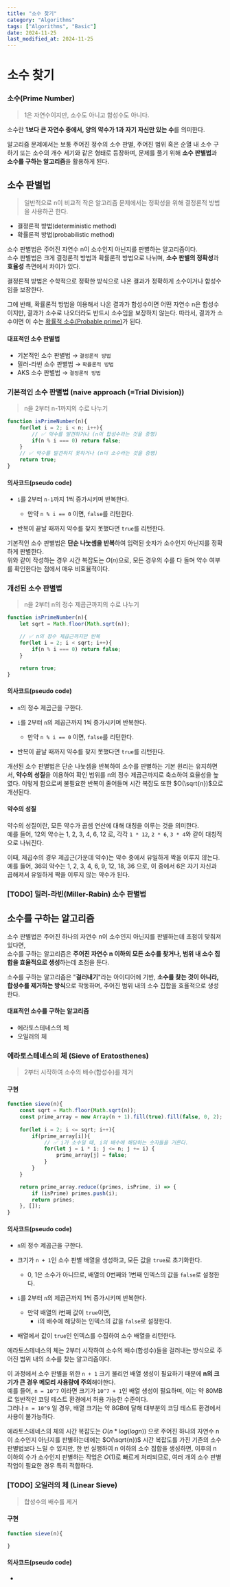 ```yaml
---
title: "소수 찾기"
category: "Algorithms"
tags: ["Algorithms", "Basic"]
date: 2024-11-25
last_modified_at: 2024-11-25
---
```


# 소수 찾기
### 소수(Prime Number)
> 1은 자연수이지만, 소수도 아니고 합성수도 아니다.

소수란 **1보다 큰 자연수 중에서, 양의 약수가 1과 자기 자신만 있는 수**를 의미한다.    

알고리즘 문제에서는 보통 주어진 정수의 소수 판별, 주어진 범위 혹은 순열 내 소수 구하기 또는 소수의 개수 세기와 같은 형태로 등장하며, 문제를 풀기 위해 **소수 판별법**과 **소수를 구하는 알고리즘**을 활용하게 된다. 

## 소수 판별법
> 일반적으로 n이 비교적 작은 알고리즘 문제에서는 정확성을 위해 결정론적 방법을 사용하곤 한다. 

- 결정론적 방법(deterministic method)
- 확률론적 방법(probabilistic method)

소수 판별법은 주어진 자연수 n이 소수인지 아닌지를 판별하는 알고리즘이다.  
소수 판별법은 크게 결정론적 방법과 확률론적 방법으로 나뉘며, **소수 판별의 정확성**과 **효율성** 측면에서 차이가 있다.  

결정론적 방법은 수학적으로 정확한 방식으로 나온 결과가 정확하게 소수이거나 합성수임을 보장한다.   

그에 반해, 확률론적 방법을 이용해서 나온 결과가 합성수이면 어떤 자연수 n은 합성수이지만, 결과가 소수로 나오더라도 반드시 소수임을 보장하지 않는다. 따라서, 결과가 소수이면 이 수는 <u>확률적 소수(Probable prime)</u>가 된다.

#### 대표적인 소수 판별법

- 기본적인 소수 판별법 → `결정론적 방법`
- 밀러-라빈 소수 판별법 → `확률론적 방법`
- AKS 소수 판별법 → `결정론적 방법`

### 기본적인 소수 판별법 (naive approach (=Trial Division))
> n을 2부터 n-1까지의 수로 나누기 

```js
function isPrimeNumber(n){
    for(let i = 2; i < n; i++){
        // ✅ 약수를 발견하거나 (n이 합성수라는 것을 증명)
        if(n % i === 0) return false;
    }
    // ✅ 약수를 발견하지 못하거나 (n이 소수라는 것을 증명)
    return true;
}
``` 
#### 의사코드(pseudo code)

- `i`를 2부터 `n-1`까지 1씩 증가시키며 반복한다. 
    - 만약 `n % i == 0` 이면, `false`를 리턴한다. 

- 반복이 끝날 때까지 약수를 찾지 못했다면 `true`를 리턴한다.

기본적인 소수 판별법은 **단순 나눗셈을 반복**하여 입력된 숫자가 소수인지 아닌지를 정확하게 판별한다.   
위와 같이 작성하는 경우 시간 복잡도는 $O(n)$으로, 모든 경우의 수를 다 돌며 약수 여부를 확인한다는 점에서 매우 비효율적이다. 

### 개선된 소수 판별법
> n을 2부터 n의 정수 제곱근까지의 수로 나누기 

```js
function isPrimeNumber(n){
    let sqrt = Math.floor(Math.sqrt(n));    

    // ✅ n의 정수 제곱근까지만 반복 
    for(let i = 2; i < sqrt; i++){
        if(n % i === 0) return false;
    }

    return true;
}
``` 

#### 의사코드(pseudo code)

- `n`의 정수 제곱근을 구한다.
- `i`를 2부터 `n`의 제곱근까지 1씩 증가시키며 반복한다. 
    - 만약 `n % i == 0` 이면, `false`를 리턴한다. 

- 반복이 끝날 때까지 약수를 찾지 못했다면 `true`를 리턴한다.

개선된 소수 판별법은 단순 나눗셈을 반복하여 소수를 판별하는 기본 원리는 유지하면서, **약수의 성질**을 이용하여 확인 범위를 n의 정수 제곱근까지로 축소하여 효율성을 높였다. 이렇게 함으로써 불필요한 반복이 줄어들며 시간 복잡도 또한 $O(\sqrt{n})$으로 개선된다. 

#### 약수의 성질
약수의 성질이란, 모든 약수가 곱셈 연산에 대해 대칭을 이루는 것을 의미한다.    
예를 들어, 12의 약수는 1, 2, 3, 4, 6, 12 로, 각각 `1 * 12`, `2 * 6`, `3 * 4`와 같이 대칭적으로 나눠진다. 

이때, 제곱수의 경우 제곱근(가운데 약수)는 약수 중에서 유일하게 짝을 이루지 않는다.  
예를 들어, 36의 약수는 1, 2, 3, 4, 6, 9, 12, 18, 36 으로, 이 중에서 6은 자기 자신과 곱해져서 유일하게 짝을 이루지 않는 약수가 된다.

### [TODO] 밀러-라빈(Miller-Rabin) 소수 판별법

## 소수를 구하는 알고리즘

소수 판별법은 주어진 하나의 자연수 n이 소수인지 아닌지를 판별하는데 초점이 맞춰져있다면,   
소수를 구하는 알고리즘은 **주어진 자연수 n 이하의 모든 소수를 찾거나, 범위 내 소수 집합을 효율적으로 생성**하는데 초점을 둔다.

소수를 구하는 알고리즘은 "**걸러내기**"라는 아이디어에 기반, **소수를 찾는 것이 아니라, 합성수를 제거하는 방식**으로 작동하며, 주어진 범위 내의 소수 집합을 효율적으로 생성한다. 

#### 대표적인 소수를 구하는 알고리즘
- 에라토스테네스의 체 
- 오일러의 체

### 에라토스테네스의 체 (Sieve of Eratosthenes)
> 2부터 시작하여 소수의 배수(합성수)를 제거 

#### 구현

```js
function sieve(n){
    const sqrt = Math.floor(Math.sqrt(n));
    const prime_array = new Array(n + 1).fill(true).fill(false, 0, 2);  // 0, 1은 제외 
    
    for(let i = 2; i <= sqrt; i++){
        if(prime_array[i]){
            // ✅ i가 소수일 때, i의 배수에 해당하는 숫자들을 거른다. 
            for(let j = i * i; j <= n; j += i) {
                prime_array[j] = false;
            } 
        }
    }

    return prime_array.reduce((primes, isPrime, i) => {
        if (isPrime) primes.push(i);
        return primes;
    }, []);
}
```

#### 의사코드(pseudo code)

- `n`의 정수 제곱근을 구한다.
- 크기가 `n + 1`인 소수 판별 배열을 생성하고, 모든 값을 `true`로 초기화한다. 
    - 0, 1은 소수가 아니므로, 배열의 0번째와 1번째 인덱스의 값을 `false`로 설정한다.

- `i`를 2부터 `n`의 제곱근까지 1씩 증가시키며 반복한다. 
    - 만약 배열의 i번째 값이 `true`이면,
        - i의 배수에 해당하는 인덱스의 값을 `false`로 설정한다.

- 배열에서 값이 `true`인 인덱스를 수집하여 소수 배열을 리턴한다.

에라토스테네스의 체는 2부터 시작하여 소수의 배수(합성수)들을 걸러내는 방식으로 주어진 범위 내의 소수를 찾는 알고리즘이다. 

이 과정에서 소수 판별을 위한 `n + 1` 크기 불리언 배열 생성이 필요하기 때문에 **n의 크기가 큰 경우 메모리 사용량에 주의**해야한다.  
예를 들어, `n = 10^7` 이라면 크기가 `10^7 + 1`인 배열 생성이 필요하며, 이는 약 80MB로 일반적인 코딩 테스트 환경에서 허용 가능한 수준이다.  
그러나 `n = 10^9` 일 경우, 배열 크기는 약 8GB에 달해 대부분의 코딩 테스트 환경에서 사용이 불가능하다.

에라토스테네스의 체의 시간 복잡도는 $O(n * log(log n))$ 으로 주어진 하나의 자연수 n이 소수인지 아닌지를 판별하는데에는 $O(\sqrt{n})$ 시간 복잡도를 가진 기존의 소수 판별법보다 느릴 수 있지만, 한 번 실행하여 n 이하의 소수 집합을 생성하면, 이후의 n 이하의 수가 소수인지 판별하는 작업은 $O(1)$로 빠르게 처리되므로, 여러 개의 소수 판별 작업이 필요한 경우 특히 적합하다.

### [TODO] 오일러의 체 (Linear Sieve)
> 합성수의 배수를 제거 

#### 구현

```js
function sieve(n){

}
```

#### 의사코드(pseudo code)
- 

